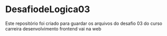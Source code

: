 # DesafiodeLogica03
 Este repositório foi criado para guardar os arquivos do desafio 03 do curso carreira desenvolvimento frontend vai na web
